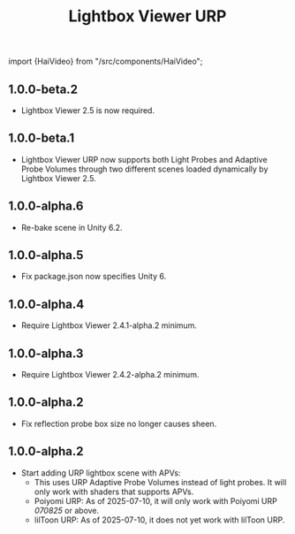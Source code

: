 ﻿---
title: Lightbox Viewer URP
---

import {HaiVideo} from "/src/components/HaiVideo";

## 1.0.0-beta.2

- Lightbox Viewer 2.5 is now required.

## 1.0.0-beta.1

- Lightbox Viewer URP now supports both Light Probes and Adaptive Probe Volumes through two different scenes loaded dynamically
  by Lightbox Viewer 2.5.

## 1.0.0-alpha.6

- Re-bake scene in Unity 6.2.

## 1.0.0-alpha.5

- Fix package.json now specifies Unity 6.

## 1.0.0-alpha.4

- Require Lightbox Viewer 2.4.1-alpha.2 minimum.

## 1.0.0-alpha.3

- Require Lightbox Viewer 2.4.2-alpha.2 minimum.

## 1.0.0-alpha.2

- Fix reflection probe box size no longer causes sheen.

## 1.0.0-alpha.2

- Start adding URP lightbox scene with APVs:
  - This uses URP Adaptive Probe Volumes instead of light probes. It will only work with shaders that supports APVs.
  - Poiyomi URP: As of 2025-07-10, it will only work with Poiyomi URP *070825* or above.
  - lilToon URP: As of 2025-07-10, it does not yet work with lilToon URP.

